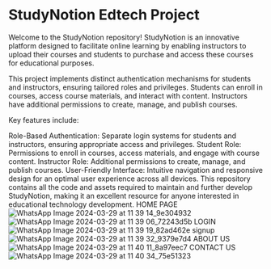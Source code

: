 # StudyNotion Edtech Project

Welcome to the StudyNotion repository! StudyNotion is an innovative platform designed to facilitate online learning by enabling instructors to upload their courses and students to purchase and access these courses for educational purposes.

This project implements distinct authentication mechanisms for students and instructors, ensuring tailored roles and privileges. Students can enroll in courses, access course materials, and interact with content. Instructors have additional permissions to create, manage, and publish courses.

Key features include:

Role-Based Authentication: Separate login systems for students and instructors, ensuring appropriate access and privileges.
Student Role: Permissions to enroll in courses, access materials, and engage with course content.
Instructor Role: Additional permissions to create, manage, and publish courses.
User-Friendly Interface: Intuitive navigation and responsive design for an optimal user experience across all devices.
This repository contains all the code and assets required to maintain and further develop StudyNotion, making it an excellent resource for anyone interested in educational technology development.
HOME PAGE
![WhatsApp Image 2024-03-29 at 11 39 14_9e304932](https://github.com/user-attachments/assets/6bb1acd6-af8e-403c-a4fd-3ee4dd70f044)
![WhatsApp Image 2024-03-29 at 11 39 06_72243d5b](https://github.com/user-attachments/assets/4a0c4bb6-9919-4501-b46f-71984a16098c)
LOGIN
![WhatsApp Image 2024-03-29 at 11 39 19_82ad462e](https://github.com/user-attachments/assets/86012315-d9d1-46b0-91a3-d96e117ac7d1)
signup
![WhatsApp Image 2024-03-29 at 11 39 32_9379e7d4](https://github.com/user-attachments/assets/1dd73ad5-0e6c-4775-81a3-9e8ba53c78cc)
ABOUT US
![WhatsApp Image 2024-03-29 at 11 40 11_8a97eec7](https://github.com/user-attachments/assets/d7759bed-7090-4969-843e-6670b6d882db)
CONTACT US
![WhatsApp Image 2024-03-29 at 11 40 34_75e51323](https://github.com/user-attachments/assets/90ad271f-a47d-41c0-addf-c220fa89bea8)










